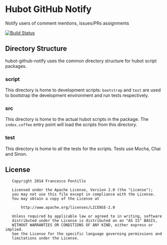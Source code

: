 # Hubot GitHub Notify

Notify users of comment mentions, issues/PRs assignments

[![Build Status](https://travis-ci.org/frapontillo/hubot-github-notify.png)](https://travis-ci.org/frapontillo/hubot-github-notify)

## Directory Structure

hubot-github-notify uses the common directory structure for hubot script packages.

### script

This directory is home to development scripts: `bootstrap` and `test` are used to bootstrap the development environment 
and run tests respectively.

### src

This directory is home to the actual hubot scripts in the package. The `index.coffee` entry point will load the scripts 
from this directory.

### test

This directory is home to all the tests for the scripts. Tests use Mocha, Chai and Sinon.

## License

```
   Copyright 2014 Francesco Pontillo

   Licensed under the Apache License, Version 2.0 (the "License");
   you may not use this file except in compliance with the License.
   You may obtain a copy of the License at

       http://www.apache.org/licenses/LICENSE-2.0

   Unless required by applicable law or agreed to in writing, software
   distributed under the License is distributed on an "AS IS" BASIS,
   WITHOUT WARRANTIES OR CONDITIONS OF ANY KIND, either express or implied.
   See the License for the specific language governing permissions and
   limitations under the License.
```
